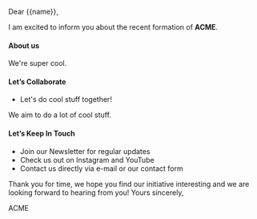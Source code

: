 Dear {{name}},

I am excited to inform you about the recent formation of **ACME**.

#### About us

We're super cool.

#### Let’s Collaborate

- Let's do cool stuff together!

We aim to do a lot of cool stuff.

#### Let’s Keep In Touch

- Join our Newsletter for regular updates
- Check us out on Instagram and YouTube
- Contact us directly via e-mail or our contact form

Thank you for time, we hope you find our initiative interesting and we are looking forward to hearing from you!
Yours sincerely,

ACME
